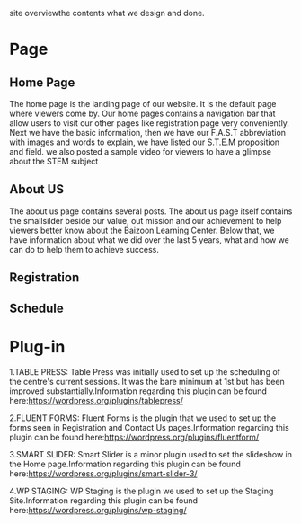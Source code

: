site overviewthe contents what we design and done.
# Page

## Home Page

The home page is the landing page of our website. It is the default page where viewers come by. Our home pages contains a navigation bar that allow users to visit our other pages like registration page very conveniently. Next we have the basic information, then we have our F.A.S.T abbreviation with images and words to explain, we have listed our S.T.E.M proposition and field.  we also posted a sample video for viewers to have a glimpse about the STEM subject


## About US

 The about us page contains several posts. The about us page itself contains the smallsilder beside our value, out mission and our achievement to help viewers better know about the Baizoon Learning Center. Below that, we have information about what we did over the last 5 years, what and how we can do to help them to achieve success.



## Registration 
## Schedule













# Plug-in 


1.TABLE PRESS: Table Press was initially used to set up the scheduling of the centre's current sessions. It was the bare minimum at 1st but has been improved substantially.Information regarding this plugin can be found here:https://wordpress.org/plugins/tablepress/

2.FLUENT FORMS: Fluent Forms is the plugin that we used to set up the forms seen in Registration and Contact Us pages.Information regarding this plugin can be found here:https://wordpress.org/plugins/fluentform/

3.SMART SLIDER: Smart Slider is a minor plugin used to set the slideshow in the Home page.Information regarding this plugin can be found here:https://wordpress.org/plugins/smart-slider-3/

4.WP STAGING: WP Staging is the plugin we used to set up the Staging Site.Information regarding this plugin can be found here:https://wordpress.org/plugins/wp-staging/







